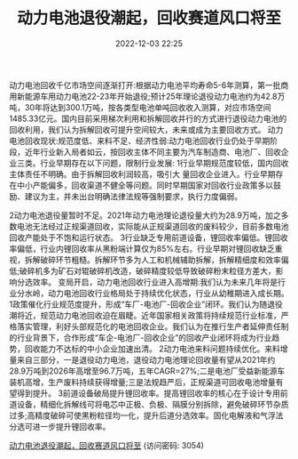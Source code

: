 ﻿---
title: 动力电池退役潮起，回收赛道风口将至
date: 2022-12-03 22:25
tags:
- 动力电池回收行业
updated: 
---

动力电池回收千亿市场空间逐渐打开:根据动力电池平均寿命5-6年测算，第一批商用新能源车用动力电池22-23年开始退役;预计25年理论退役动力电池约为42.8万吨，30年将达到300.1万吨，按各类型电池单吨回收收入测算，对应市场空间1485.33亿元。国内目前采用梯次利用和拆解回收并行的方式进行退役动力电池的回收利用，我们认为拆解回收可提升空间较大，未来或成为主要回收方式。
动力电池回收现状:规范度低、来料不足、经济性弱:动力电池回收行业仍处于早期阶段，近年行业新入局者如云，按回收主体不同主要为汽车制造商、电池厂、回收企业三类。行业早期存在以下问题，限制行业发展:
1行业早期规范度较低，国内回收主体责任不明确。由于拆解回收利润较高，吸引大
量回收企业进入。行业早期存在中小产能偏多，回收渠道不健全等问题。同时早期国家对回收行业政策多以鼓励、建议为主，并未出台明确法律法规等强制要求，执行力度偏弱。
<!-- more -->
2动力电池退役量暂时不足。2021年动力电池理论退役量大约为28.9万吨，加之多数电池无法经过正规渠道回收，实际能从正规渠道回收的废料较少，目前多数电池回收产能处于不饱和运行状态。
3行业缺乏专用前道设备，锂回收率偏低。锂回收率偏低，行业内锂回收率从黑粉端计算仅为85%左右。行业早期对锂回收缺乏重视，拆解破碎环节粗糙。拆解环节多为人工和机械辅助拆解，拆解精细度和效率偏低;破碎机多为矿石对辊破碎机改造，破碎精度较低导致破碎粉末粒径方差大，影响分选效率。
变局开启，动力电池回收行业进入高增期:我们认为未来几年将是行业分水岭，动力电池回收行业格局处于持续优化状态，行业从幼稚期进入成长期。
1政策催化行业规范度提升，形成“车厂-电池厂-回收企业”闭环。我们认为随退役
潮将近，规范动力电池回收迫在眉睫。近年国家相关政策将持续规范行业标准，严格落实管理，利好头部规范化的电池回收企业。我们认为在推行生产者延伸责任制的行业背景下，合作形成“车企-电池厂-回收企业”的回收产业闭环将成为行业趋势，回收能力不达标的中小企业加速出清。
2动力电池来料问题持续优化。来料增量来自三部分，一是退役动力电池，退役动力电池理论回收量有望从2021年约28.9万吨到2026年高增至96.7万吨，五年CAGR=27%;二是电池厂受益新能源车装机高增，生产废料持续获得增量;三是法规趋严后，正规渠道可回收电池增量有望得到提升。
3前道设备破局提升锂回收率。提高锂回收率的核心在于设计专用前道设备，精细化拆解线可将电芯中正极、负极、隔膜分别拆除，避免破碎环节杂质过多;高精度破碎可使黑粉粒径均一化，提升后道分选效率。固化电解液和气浮法分选可进一步提升锂回收率。

[动力电池退役潮起，回收赛道风口将至](https://url12.ctfile.com/f/3948612-739735577-628c49?p=3054)
(访问密码: 3054)

